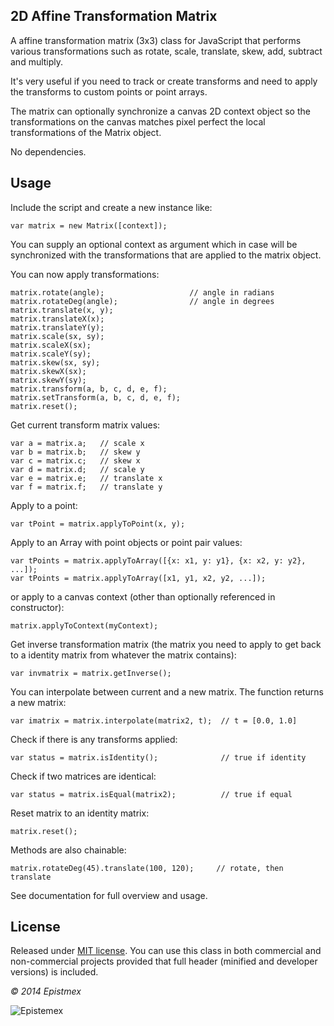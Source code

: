 2D Affine Transformation Matrix
-------------------------------

A affine transformation matrix (3x3) class for JavaScript that performs
various transformations such as rotate, scale, translate, skew, add, subtract
and multiply.

It's very useful if you need to track or create transforms and need to apply
the transforms to custom points or point arrays.

The matrix can optionally synchronize a canvas 2D context object so the transformations
on the canvas matches pixel perfect the local transformations of the Matrix object.

No dependencies.

Usage
-----

Include the script and create a new instance like:

    var matrix = new Matrix([context]);

You can supply an optional context as argument which in case will be
synchronized with the transformations that are applied to the matrix
object.

You can now apply transformations:

    matrix.rotate(angle);    		        // angle in radians
    matrix.rotateDeg(angle);   		        // angle in degrees
    matrix.translate(x, y);
    matrix.translateX(x);
    matrix.translateY(y);
    matrix.scale(sx, sy);
    matrix.scaleX(sx);
    matrix.scaleY(sy);
    matrix.skew(sx, sy);
    matrix.skewX(sx);
    matrix.skewY(sy);
    matrix.transform(a, b, c, d, e, f);
    matrix.setTransform(a, b, c, d, e, f);
	matrix.reset();

Get current transform matrix values:

    var a = matrix.a;	// scale x
    var b = matrix.b;	// skew y
    var c = matrix.c;	// skew x
    var d = matrix.d;	// scale y
    var e = matrix.e;	// translate x
    var f = matrix.f;	// translate y

Apply to a point:

    var tPoint = matrix.applyToPoint(x, y);

Apply to an Array with point objects or point pair values:

    var tPoints = matrix.applyToArray([{x: x1, y: y1}, {x: x2, y: y2}, ...]);
    var tPoints = matrix.applyToArray([x1, y1, x2, y2, ...]);

or apply to a canvas context (other than optionally referenced in constructor):

    matrix.applyToContext(myContext);

Get inverse transformation matrix (the matrix you need to apply to get back
to a identity matrix from whatever the matrix contains):

    var invmatrix = matrix.getInverse();

You can interpolate between current and a new matrix. The function
returns a new matrix:

    var imatrix = matrix.interpolate(matrix2, t);  // t = [0.0, 1.0]

Check if there is any transforms applied:

    var status = matrix.isIdentity();              // true if identity

Check if two matrices are identical:

    var status = matrix.isEqual(matrix2);          // true if equal

Reset matrix to an identity matrix:

    matrix.reset();

Methods are also chainable:

    matrix.rotateDeg(45).translate(100, 120);     // rotate, then translate

See documentation for full overview and usage.


License
-------

Released under [MIT license](http://choosealicense.com/licenses/mit/). You can use this class in both commercial and non-commercial projects provided that full header (minified and developer versions) is included.

*&copy; 2014 Epistmex*

![Epistemex](http://i.imgur.com/NJpHOFr.png)
